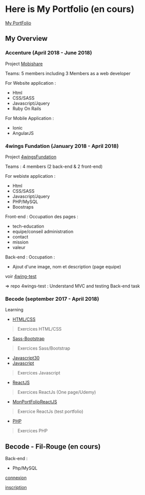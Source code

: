 # Here is My Portfolio (en cours) 


[My PortFolio](https://weichuan888.github.io/MyProfil/)

## My Overview 


### Accenture (April 2018 - June 2018) 
Project [Mobishare](https://www.mobishare.community/fr) 

Teams: 5 members including 3 Members as a web developer

For Website application : 
* Html
* CSS/SASS
* Javascript/Jquery
* Ruby On Rails

For Mobile Application : 
* Ionic
* AngularJS

### 4wings Fundation (January 2018 - April 2018)

Project [4wingsFundation](https://github.com/GjeloshajAntoine/4wing-website) 

Teams : 4 members (2 back-end & 2 front-end)

For webiste application : 
* Html
* CSS/SASS
* Javascript/Jquery
* PHP/MySQL
* Boostraps

Front-end : Occupation des pages : 

* tech-education
* equipe/conseil administration
* contact
* mission
* valeur  

Back-end : Occupation :

* Ajout d'une image, nom et description (page equipe)

voir [4wing-test](https://github.com/weichuan888/My-Resume/blob/master/Projet-En-Cours/4wingsTest/Views/formulaireEquipe.php)

=> repo 4wings-test : Understand MVC and testing Back-end task

### Becode (september 2017 - April 2018)

Learning 
* [HTML/CSS](https://github.com/weichuan888/My-Resume/tree/master/HTML-CSS/Prairie-Becode)
>Exercices HTML/CSS
* [Sass-Bootstrap](https://github.com/weichuan888/My-Resume/tree/master/Boostrap-SASS)
>Exercices Sass/Bootstrap
* [Javascript30](https://github.com/weichuan888/Javascript-30)
* [Javascript](https://github.com/weichuan888/My-Resume/tree/master/JS/javascript)
>Exercices Javascript
* [ReactJS](https://github.com/weichuan888/ReactJS-Exo)
>Exercices ReactJs (One page/Udemy)
* [MonPortFolioReactJS](https://github.com/weichuan888/PortFolio-en-ReactJS/tree/en-cours)
>Exercice ReactJs (test portfolio)
* [PHP](https://github.com/weichuan888/My-Resume/tree/master/PHP/PHP-EXOS)
>Exercices PHP

## Becode - Fil-Rouge (en cours)

Back-end :
* Php/MySQL

[connexion](https://github.com/weichuan888/Fil-Rouge/blob/master/Connexion.php)

[inscription](https://github.com/weichuan888/Fil-Rouge/blob/master/Inscription.php)
